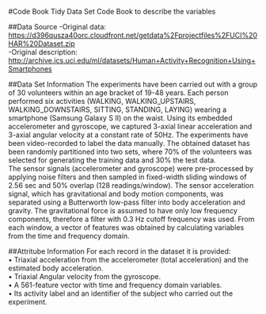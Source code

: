 #Code Book Tidy Data Set
Code Book to describe the variables

##Data Source
-Original data: https://d396qusza40orc.cloudfront.net/getdata%2Fprojectfiles%2FUCI%20HAR%20Dataset.zip  
-Original description: http://archive.ics.uci.edu/ml/datasets/Human+Activity+Recognition+Using+Smartphones 

##Data Set Information
The experiments have been carried out with a group of 30 volunteers within an age bracket of 19-48 years. Each person performed six activities (WALKING, WALKING_UPSTAIRS, WALKING_DOWNSTAIRS, SITTING, STANDING, LAYING) wearing a smartphone (Samsung Galaxy S II) on the waist. Using its embedded accelerometer and gyroscope, we captured 3-axial linear acceleration and 3-axial angular velocity at a constant rate of 50Hz. The experiments have been video-recorded to label the data manually. The obtained dataset has been randomly partitioned into two sets, where 70% of the volunteers was selected for generating the training data and 30% the test data.  
The sensor signals (accelerometer and gyroscope) were pre-processed by applying noise filters and then sampled in fixed-width sliding windows of 2.56 sec and 50% overlap (128 readings/window). The sensor acceleration signal, which has gravitational and body motion components, was separated using a Butterworth low-pass filter into body acceleration and gravity. The gravitational force is assumed to have only low frequency components, therefore a filter with 0.3 Hz cutoff frequency was used. From each window, a vector of features was obtained by calculating variables from the time and frequency domain.

##Attritube Information
For each record in the dataset it is provided:  
• Triaxial acceleration from the accelerometer (total acceleration) and the estimated body acceleration.  
• Triaxial Angular velocity from the gyroscope.  
• A 561-feature vector with time and frequency domain variables.  
• Its activity label and an identifier of the subject who carried out the experiment.  



